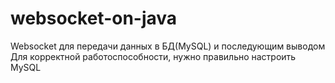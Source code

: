 # websocket-on-java
Websocket для передачи данных в БД(MySQL) и последующим выводом
Для корректной работоспособности, нужно правильно настроить MySQL
